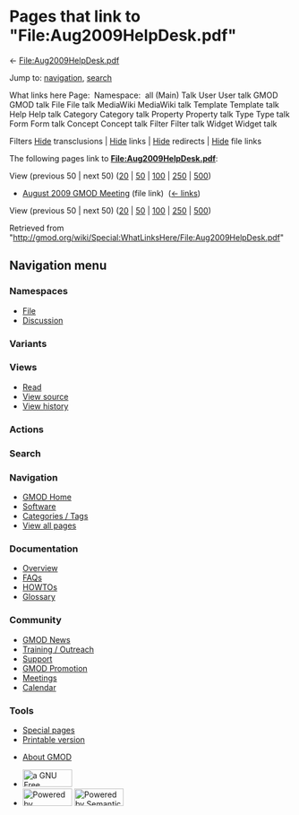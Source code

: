 <div id="mw-page-base" class="noprint">

</div>

<div id="mw-head-base" class="noprint">

</div>

<div id="content" class="mw-body" role="main">

<span id="top"></span>

<div id="mw-js-message" style="display:none;">

</div>



# <span dir="auto">Pages that link to "File:Aug2009HelpDesk.pdf"</span>

<div id="bodyContent">

<div id="contentSub">

←
[File:Aug2009HelpDesk.pdf](/wiki/File:Aug2009HelpDesk.pdf "File:Aug2009HelpDesk.pdf")

</div>

<div id="jump-to-nav" class="mw-jump">

Jump to: [navigation](#mw-navigation), [search](#p-search)

</div>

<div id="mw-content-text">

What links here Page:  Namespace:  all (Main) Talk User User talk GMOD
GMOD talk File File talk MediaWiki MediaWiki talk Template Template talk
Help Help talk Category Category talk Property Property talk Type Type
talk Form Form talk Concept Concept talk Filter Filter talk Widget
Widget talk

Filters
[Hide](/mediawiki/index.php?title=Special:WhatLinksHere/File:Aug2009HelpDesk.pdf&hidetrans=1 "Special:WhatLinksHere/File:Aug2009HelpDesk.pdf")
transclusions \|
[Hide](/mediawiki/index.php?title=Special:WhatLinksHere/File:Aug2009HelpDesk.pdf&hidelinks=1 "Special:WhatLinksHere/File:Aug2009HelpDesk.pdf")
links \|
[Hide](/mediawiki/index.php?title=Special:WhatLinksHere/File:Aug2009HelpDesk.pdf&hideredirs=1 "Special:WhatLinksHere/File:Aug2009HelpDesk.pdf")
redirects \|
[Hide](/mediawiki/index.php?title=Special:WhatLinksHere/File:Aug2009HelpDesk.pdf&hideimages=1 "Special:WhatLinksHere/File:Aug2009HelpDesk.pdf")
file links

The following pages link to
**[File:Aug2009HelpDesk.pdf](/wiki/File:Aug2009HelpDesk.pdf "File:Aug2009HelpDesk.pdf")**:

View (previous 50 \| next 50)
([20](/mediawiki/index.php?title=Special:WhatLinksHere/File:Aug2009HelpDesk.pdf&limit=20 "Special:WhatLinksHere/File:Aug2009HelpDesk.pdf")
\|
[50](/mediawiki/index.php?title=Special:WhatLinksHere/File:Aug2009HelpDesk.pdf&limit=50 "Special:WhatLinksHere/File:Aug2009HelpDesk.pdf")
\|
[100](/mediawiki/index.php?title=Special:WhatLinksHere/File:Aug2009HelpDesk.pdf&limit=100 "Special:WhatLinksHere/File:Aug2009HelpDesk.pdf")
\|
[250](/mediawiki/index.php?title=Special:WhatLinksHere/File:Aug2009HelpDesk.pdf&limit=250 "Special:WhatLinksHere/File:Aug2009HelpDesk.pdf")
\|
[500](/mediawiki/index.php?title=Special:WhatLinksHere/File:Aug2009HelpDesk.pdf&limit=500 "Special:WhatLinksHere/File:Aug2009HelpDesk.pdf"))

- [August 2009 GMOD
  Meeting](/wiki/August_2009_GMOD_Meeting "August 2009 GMOD Meeting")
  (file link) ‎ <span class="mw-whatlinkshere-tools">([←
  links](/mediawiki/index.php?title=Special:WhatLinksHere&target=August+2009+GMOD+Meeting "Special:WhatLinksHere"))</span>

View (previous 50 \| next 50)
([20](/mediawiki/index.php?title=Special:WhatLinksHere/File:Aug2009HelpDesk.pdf&limit=20 "Special:WhatLinksHere/File:Aug2009HelpDesk.pdf")
\|
[50](/mediawiki/index.php?title=Special:WhatLinksHere/File:Aug2009HelpDesk.pdf&limit=50 "Special:WhatLinksHere/File:Aug2009HelpDesk.pdf")
\|
[100](/mediawiki/index.php?title=Special:WhatLinksHere/File:Aug2009HelpDesk.pdf&limit=100 "Special:WhatLinksHere/File:Aug2009HelpDesk.pdf")
\|
[250](/mediawiki/index.php?title=Special:WhatLinksHere/File:Aug2009HelpDesk.pdf&limit=250 "Special:WhatLinksHere/File:Aug2009HelpDesk.pdf")
\|
[500](/mediawiki/index.php?title=Special:WhatLinksHere/File:Aug2009HelpDesk.pdf&limit=500 "Special:WhatLinksHere/File:Aug2009HelpDesk.pdf"))

</div>

<div class="printfooter">

Retrieved from
"<http://gmod.org/wiki/Special:WhatLinksHere/File:Aug2009HelpDesk.pdf>"

</div>

<div id="catlinks" class="catlinks catlinks-allhidden">

</div>

<div class="visualClear">

</div>

</div>

</div>

<div id="mw-navigation">

## Navigation menu

<div id="mw-head">



<div id="left-navigation">

<div id="p-namespaces" class="vectorTabs" role="navigation"
aria-labelledby="p-namespaces-label">

### Namespaces

- <span id="ca-nstab-image"><a href="/wiki/File:Aug2009HelpDesk.pdf" accesskey="c"
  title="View the file page [c]">File</a></span>
- <span id="ca-talk"><a
  href="/mediawiki/index.php?title=File_talk:Aug2009HelpDesk.pdf&amp;action=edit&amp;redlink=1"
  accesskey="t"
  title="Discussion about the content page [t]">Discussion</a></span>

</div>

<div id="p-variants" class="vectorMenu emptyPortlet" role="navigation"
aria-labelledby="p-variants-label">

### 

### Variants[](#)

<div class="menu">

</div>

</div>

</div>

<div id="right-navigation">

<div id="p-views" class="vectorTabs" role="navigation"
aria-labelledby="p-views-label">

### Views

- <span id="ca-view">[Read](/wiki/File:Aug2009HelpDesk.pdf)</span>
- <span id="ca-viewsource"><a
  href="/mediawiki/index.php?title=File:Aug2009HelpDesk.pdf&amp;action=edit"
  accesskey="e" title="This page is protected.
  You can view its source [e]">View source</a></span>
- <span id="ca-history"><a
  href="/mediawiki/index.php?title=File:Aug2009HelpDesk.pdf&amp;action=history"
  accesskey="h" title="Past revisions of this page [h]">View history</a></span>

</div>

<div id="p-cactions" class="vectorMenu emptyPortlet" role="navigation"
aria-labelledby="p-cactions-label">

### Actions[](#)

<div class="menu">

</div>

</div>

<div id="p-search" role="search">

### Search

<div id="simpleSearch">

</div>

</div>

</div>

</div>

<div id="mw-panel">

<div id="p-logo" role="banner">

<a href="/wiki/Main_Page"
style="background-image: url(http://gmod.org/images/GMOD-cogs.png);"
title="Visit the main page"></a>

</div>

<div id="p-Navigation" class="portal" role="navigation"
aria-labelledby="p-Navigation-label">

### Navigation

<div class="body">

- <span id="n-GMOD-Home">[GMOD Home](/wiki/Main_Page)</span>
- <span id="n-Software">[Software](/wiki/GMOD_Components)</span>
- <span id="n-Categories-.2F-Tags">[Categories /
  Tags](/wiki/Categories)</span>
- <span id="n-View-all-pages">[View all
  pages](/wiki/Special:AllPages)</span>

</div>

</div>

<div id="p-Documentation" class="portal" role="navigation"
aria-labelledby="p-Documentation-label">

### Documentation

<div class="body">

- <span id="n-Overview">[Overview](/wiki/Overview)</span>
- <span id="n-FAQs">[FAQs](/wiki/Category:FAQ)</span>
- <span id="n-HOWTOs">[HOWTOs](/wiki/Category:HOWTO)</span>
- <span id="n-Glossary">[Glossary](/wiki/Glossary)</span>

</div>

</div>

<div id="p-Community" class="portal" role="navigation"
aria-labelledby="p-Community-label">

### Community

<div class="body">

- <span id="n-GMOD-News">[GMOD News](/wiki/GMOD_News)</span>
- <span id="n-Training-.2F-Outreach">[Training /
  Outreach](/wiki/Training_and_Outreach)</span>
- <span id="n-Support">[Support](/wiki/Support)</span>
- <span id="n-GMOD-Promotion">[GMOD
  Promotion](/wiki/GMOD_Promotion)</span>
- <span id="n-Meetings">[Meetings](/wiki/Meetings)</span>
- <span id="n-Calendar">[Calendar](/wiki/Calendar)</span>

</div>

</div>

<div id="p-tb" class="portal" role="navigation"
aria-labelledby="p-tb-label">

### Tools

<div class="body">

- <span id="t-specialpages"><a href="/wiki/Special:SpecialPages" accesskey="q"
  title="A list of all special pages [q]">Special pages</a></span>
- <span id="t-print"><a
  href="/mediawiki/index.php?title=Special:WhatLinksHere/File:Aug2009HelpDesk.pdf&amp;printable=yes"
  rel="alternate" accesskey="p"
  title="Printable version of this page [p]">Printable version</a></span>

</div>

</div>

</div>

</div>

<div id="footer" role="contentinfo">

- <span id="footer-places-about">[About
  GMOD](/wiki/GMOD:About "GMOD:About")</span>

<!-- -->

- <span id="footer-copyrightico">[<img src="http://www.gnu.org/graphics/gfdl-logo-small.png" width="88"
  height="31" alt="a GNU Free Documentation License" />](http://www.gnu.org/licenses/fdl-1.3.html)</span>
- <span id="footer-poweredbyico">[<img src="/mediawiki/skins/common/images/poweredby_mediawiki_88x31.png"
  width="88" height="31" alt="Powered by MediaWiki" />](//www.mediawiki.org/)
  [<img
  src="/mediawiki/extensions/SemanticMediaWiki/includes/../resources/images/smw_button.png"
  width="88" height="31" alt="Powered by Semantic MediaWiki" />](https://www.semantic-mediawiki.org/wiki/Semantic_MediaWiki)</span>

<div style="clear:both">

</div>

</div>
